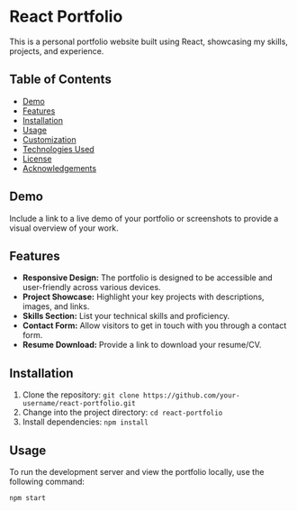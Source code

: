 # React Portfolio

This is a personal portfolio website built using React, showcasing my skills, projects, and experience.

## Table of Contents

- [Demo](#demo)
- [Features](#features)
- [Installation](#installation)
- [Usage](#usage)
- [Customization](#customization)
- [Technologies Used](#technologies-used)
- [License](#license)
- [Acknowledgements](#acknowledgements)

## Demo

Include a link to a live demo of your portfolio or screenshots to provide a visual overview of your work.

## Features

- **Responsive Design:** The portfolio is designed to be accessible and user-friendly across various devices.
- **Project Showcase:** Highlight your key projects with descriptions, images, and links.
- **Skills Section:** List your technical skills and proficiency.
- **Contact Form:** Allow visitors to get in touch with you through a contact form.
- **Resume Download:** Provide a link to download your resume/CV.

## Installation

1. Clone the repository: `git clone https://github.com/your-username/react-portfolio.git`
2. Change into the project directory: `cd react-portfolio`
3. Install dependencies: `npm install`

## Usage

To run the development server and view the portfolio locally, use the following command:

```bash
npm start
